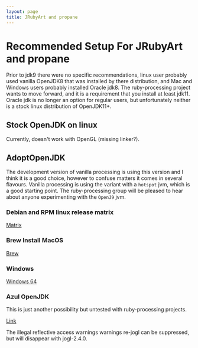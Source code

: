 ```yaml
---
layout: page
title: JRubyArt and propane
---
```


# Recommended Setup For JRubyArt and propane

Prior to jdk9 there were no specific recommendations, linux user probably used vanilla OpenJDK8 that was installed by there distribution, and Mac and Windows users probably installed Oracle jdk8\. The ruby-processing project wants to move forward, and it is a requirement that you install at least jdk11\. Oracle jdk is no longer an option for regular users, but unfortunately neither is a stock linux distribution of OpenJDK11+.

## Stock OpenJDK on linux

Currently, doesn't work with OpenGL (missing linker?).

## AdoptOpenJDK

The development version of vanilla processing is using this version and I think it is a good choice, however to confuse matters it comes in several flavours. Vanilla processing is using the variant with a `hotspot` jvm, which is a good starting point. The ruby-processing group will be pleased to hear about anyone experimenting with the `OpenJ9` jvm.

### Debian and RPM linux release matrix

[Matrix](https://github.com/AdoptOpenJDK/openjdk-installer/blob/master/linux/README.md#support-matrix)

### Brew Install MacOS

[Brew](https://github.com/AdoptOpenJDK/homebrew-openjdk)

### Windows

[Windows 64](https://adoptopenjdk.net/installation.html#x64_win-jdk)

### Azul OpenJDK

This is just another possibility but untested with ruby-processing projects.

[Link](https://www.azul.com/get-openjdk-support/)



The illegal reflective access warnings warnings re-jogl can be suppressed, but will disappear with jogl-2.4.0.
